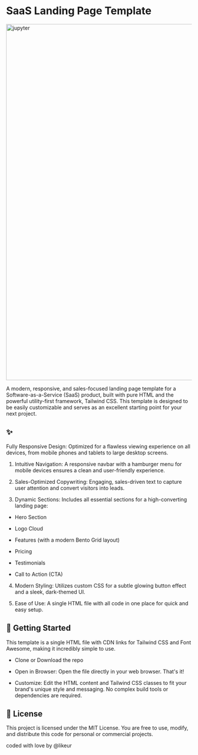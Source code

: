 # SaaS Landing Page Template

<img width="1898" height="967" alt="jupyter" src="https://github.com/user-attachments/assets/e892c2da-7a0f-4f7f-b7b1-11382d5170e0" />

A modern, responsive, and sales-focused landing page template for a Software-as-a-Service (SaaS) product, built with pure HTML and the powerful utility-first framework, Tailwind CSS. This template is designed to be easily customizable and serves as an excellent starting point for your next project.

## ✨ 

Fully Responsive Design: Optimized for a flawless viewing experience on all devices, from mobile phones and tablets to large desktop screens.

1. Intuitive Navigation: A responsive navbar with a hamburger menu for mobile devices ensures a clean and user-friendly experience.

2. Sales-Optimized Copywriting: Engaging, sales-driven text to capture user attention and convert visitors into leads.

3. Dynamic Sections: Includes all essential sections for a high-converting landing page:

- Hero Section

- Logo Cloud

- Features (with a modern Bento Grid layout)

- Pricing

- Testimonials

- Call to Action (CTA)


4. Modern Styling: Utilizes custom CSS for a subtle glowing button effect and a sleek, dark-themed UI.

5. Ease of Use: A single HTML file with all code in one place for quick and easy setup.

## 🚀 Getting Started

This template is a single HTML file with CDN links for Tailwind CSS and Font Awesome, making it incredibly simple to use.

- Clone or Download the repo

- Open in Browser: Open the file directly in your web browser. That's it!

- Customize: Edit the HTML content and Tailwind CSS classes to fit your brand's unique style and messaging. No complex build tools or dependencies are required.

## 📄 License

This project is licensed under the MIT License. You are free to use, modify, and distribute this code for personal or commercial projects.

coded with love by @likeur
